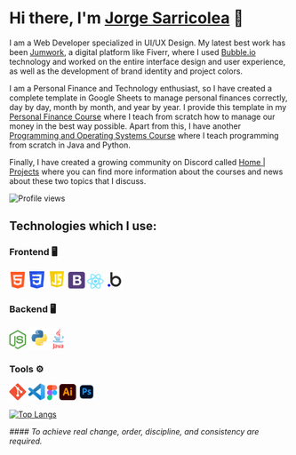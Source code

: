 # Hi there, I'm [Jorge Sarricolea](https://jorgesarricolea.com) 👋

I am a Web Developer specialized in UI/UX Design. My latest best work has been [Jumwork](https://jumwork.com), a digital platform like Fiverr, where I used [Bubble.io](https://manual.bubble.io) technology and worked on the entire interface design and user experience, as well as the development of brand identity and project colors.

I am a Personal Finance and Technology enthusiast, so I have created a complete template in Google Sheets to manage personal finances correctly, day by day, month by month, and year by year. I provide this template in my [Personal Finance Course](https://discordapp.com/channels/1084144643966517249/1088861350832394434/1088864286543204476) where I teach from scratch how to manage our money in the best way possible. Apart from this, I have another [Programming and Operating Systems Course](https://github.com/JorgeSarricolea/Programming-Course) where I teach programming from scratch in Java and Python.

Finally, I have created a growing community on Discord called [Home | Projects](https://discord.gg/ad5qhqy8) where you can find more information about the courses and news about these two topics that I discuss.

![Profile views](https://gpvc.arturio.dev/username)

## Technologies which I use:

### Frontend 🖥️

[<img src="assets/html.png" alt="html logo" width="30">](https://devdocs.io/html/)
[<img src="assets/css.png" alt="css logo" width="31">](https://devdocs.io/css/)
[<img src="assets/javascript.png" alt="js logo" width="33">](https://developer.mozilla.org/en-US/docs/Web/JavaScript)
[<img src="assets/boostrap.png" alt="boostrap logo" width="30">](https://getbootstrap.com/docs/5.3/getting-started/introduction/)
[<img src="assets/react.png" alt="react logo" width="30">](https://es.reactjs.org/docs/getting-started.html)
[<img src="assets/bubbleio.png" alt="bl logo" width="30">](https://manual.bubble.io) 

### Backend 🖥️

[<img src="assets/nodejs.png" alt="nodejs logo" width="30">](https://devdocs.io/node/)
[<img src="assets/python.png" alt="python logo" width="40">](https://www.python.org/)
[<img src="assets/java.png" alt="ts logo" width="20">](https://www.java.com/es/)

### Tools ⚙️

[<img src="assets/git.png" alt="git logo" width="30">](https://git-scm.com/doc)
[<img src="assets/vscode.png" alt="vscode logo" width="30">](https://code.visualstudio.com/docs)
[<img src="assets/figma.png" alt="figma logo" width="18">](https://www.figma.com/best-practices/guide-to-developer-handoff/components-styles-and-documentation/)
[<img src="assets/illustrator.png" alt="illustrator logo" width="30">](https://www.adobe.com/mx/products/illustrator/campaign/pricing.html?gclid=Cj0KCQjwla-hBhD7ARIsAM9tQKsX11p67rnk2_kAbfcpU9W1qAG-lYSYNhHfyAszxEHitQ1y0omBMCoaAqumEALw_wcB&sdid=KQPQL&mv=search&ef_id=Cj0KCQjwla-hBhD7ARIsAM9tQKsX11p67rnk2_kAbfcpU9W1qAG-lYSYNhHfyAszxEHitQ1y0omBMCoaAqumEALw_wcB:G:s&s_kwcid=AL!3085!3!442303209264!e!!g!!illustrator!188198382!10039621902)
[<img src="assets/photoshop.png" alt="photoshop logo" width="30">](https://www.adobe.com/mx/products/photoshop.html)


[![Top Langs](https://github-readme-stats.vercel.app/api/top-langs/?username=JorgeSarricolea)](https://github.com/JorgeSarricolea/github-readme-stats)

_#### To achieve real change, order, discipline, and consistency are required._
